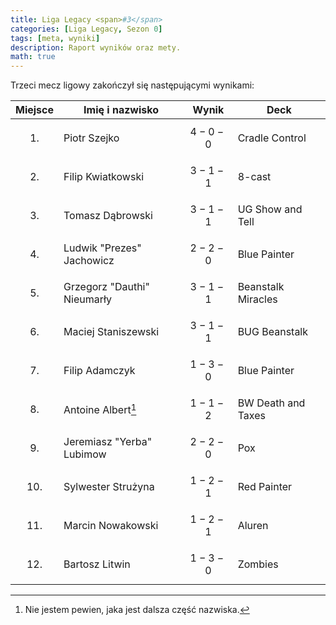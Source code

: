 ```yaml
---
title: Liga Legacy <span>#3</span>
categories: [Liga Legacy, Sezon 0]
tags: [meta, wyniki]
description: Raport wyników oraz mety.
math: true
---
```


Trzeci mecz ligowy zakończył się następującymi wynikami:

|  Miejsce  | Imię i nazwisko             | Wynik       | Deck               |
|:---------:|-----------------------------|-------------|--------------------|
| $$ 1. $$  | Piotr Szejko                | $$ 4-0-0 $$ | Cradle Control     |
| $$ 2. $$  | Filip Kwiatkowski           | $$ 3-1-1 $$ | 8-cast             |
| $$ 3. $$  | Tomasz Dąbrowski            | $$ 3-1-1 $$ | UG Show and Tell   |
| $$ 4. $$  | Ludwik "Prezes" Jachowicz   | $$ 2-2-0 $$ | Blue Painter       |
| $$ 5. $$  | Grzegorz "Dauthi" Nieumarły | $$ 3-1-1 $$ | Beanstalk Miracles |
| $$ 6. $$  | Maciej Staniszewski         | $$ 3-1-1 $$ | BUG Beanstalk      |
| $$ 7. $$  | Filip Adamczyk              | $$ 1-3-0 $$ | Blue Painter       |
| $$ 8. $$  | Antoine Albert[^niewiem]    | $$ 1-1-2 $$ | BW Death and Taxes |
| $$ 9. $$  | Jeremiasz "Yerba" Lubimow   | $$ 2-2-0 $$ | Pox                |
| $$ 10. $$ | Sylwester Strużyna          | $$ 1-2-1 $$ | Red Painter        |
| $$ 11. $$ | Marcin Nowakowski           | $$ 1-2-1 $$ | Aluren             |
| $$ 12. $$ | Bartosz Litwin              | $$ 1-3-0 $$ | Zombies            |

[^niewiem]: Nie jestem pewien, jaka jest dalsza część nazwiska.
